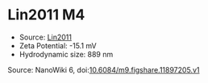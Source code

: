 <a name="material" />

# Lin2011 M4
<script type="application/ld+json">
  {
    "@context": "https://schema.org/",
    "@type": "ChemicalSubstance",
    "@id": "https://egonw.github.io/nanowiki/nanowiki333.html#material",
    "http://purl.org/dc/terms/conformsTo":
      {
        "@type": "CreativeWork",
        "@id": "https://bioschemas.org/profiles/ChemicalSubstance/0.4-RELEASE/"
      },
    "identfier": "333",
    "name": "Lin2011 M4",
    "url": "https://egonw.github.io/nanowiki/nanowiki333.html#material",
    "sameAs": "http://127.0.0.1/mediawiki/index.php/Special:URIResolver/Lin2011_M4"
  }
</script>


* Source: [Lin2011](articleLin2011.md)
* Zeta Potential: -15.1 mV
* Hydrodynamic size: 889 nm


Source: NanoWiki 6, doi:[10.6084/m9.figshare.11897205.v1](https://doi.org/10.6084/m9.figshare.11897205.v1)
